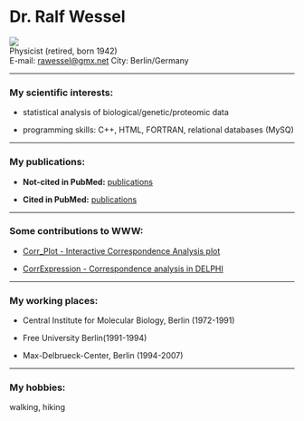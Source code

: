# Dr. Ralf Wessel


![](./KPP_small.png)  
Physicist (retired, born 1942)    
E-mail: rawessel@gmx.net
City: Berlin/Germany  

***

### My scientific interests:
 

* statistical analysis of biological/genetic/proteomic data  

* programming skills: C++, HTML, FORTRAN,  relational databases (MySQ)  

*** 
### My publications:  


* **Not-cited in PubMed:**  <a href="https://kppleissner.github.io/Publications_not_in_PubMed.html  " target="_blank"> publications</a> 

* **Cited in PubMed:**  <a href="http://www.ncbi.nlm.nih.gov/pubmed/?term=wessel+r" target="_blank"> publications</a> 


***  

### Some contributions to WWW:

* <a href="https://grippe.shinyapps.io/CA_plot/ " target="_blank">   Corr_Plot - Interactive Correspondence Analysis plot </a>  

* <a href="https://grippe.shinyapps.io/GelCali/ " target="_blank">  CorrExpression - Correspondence analysis in DELPHI </a>



*** 

### My working places:  

* Central Institute for Molecular Biology, Berlin (1972-1991)  

* Free University Berlin(1991-1994)  

* Max-Delbrueck-Center, Berlin (1994-2007)  


*** 
### My hobbies:  
walking, hiking
